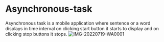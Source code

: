 # Asynchronous-task
Asynchronous task is a mobile application where sentence or a word displays in time interval on clicking start button it starts to display and on clicking stop buttons it stops. 
![IMG-20220719-WA0001](https://user-images.githubusercontent.com/91415595/191466212-b7389306-7c85-4997-8ca8-99328ee7e16b.jpg)
